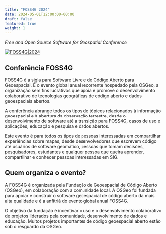 ```yaml
---
title: "FOSS4G 2024"
date: 2024-05-01T12:00:00+00:00
draft: false
featured: true
weight: 1
---
```


*Free and Open Source Software for Geospatial Conference*
<!--more-->

[![FOSS4G|2024](/images/foss4g-belem.svg)](https://2024.foss4g.org)

## Conferência FOSS4G
FOSS4G é a sigla para Software Livre e de Código Aberto para Geoespacial. É o evento global anual recorrente hospedado pela OSGeo, a organização sem fins lucrativos que apoia e promove o desenvolvimento colaborativo de tecnologias geográficas de código aberto e dados geoespaciais abertos.

A conferência abrange todos os tipos de tópicos relacionados à informação geoespacial e à abertura da observação terrestre, desde o desenvolvimento de software até a transição para FOSS4G, casos de uso e aplicações, educação e pesquisa e dados abertos.

Este evento é para todos os tipos de pessoas interessadas em compartilhar experiências sobre mapas, desde desenvolvedores que escrevem código até usuários de software geomático, pessoas que tomam decisões, pesquisadores, estudantes e qualquer pessoa que queira aprender, compartilhar e conhecer pessoas interessadas em SIG.

## Quem organiza o evento?
A FOSS4G é organizada pela Fundação de Geoespacial de Código Aberto (OSGeo), em colaboração com a comunidade local. A OSGeo foi fundada para apoiar e construir o software geoespacial de código aberto da mais alta qualidade e é a anfitriã do evento global anual FOSS4G.

O objetivo da fundação é incentivar o uso e o desenvolvimento colaborativo de projetos liderados pela comunidade, desenvolvimento de dados e educação. Muitos projetos importantes de código geoespacial aberto estão sob o resguardo da OSGeo.
